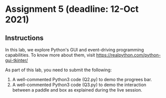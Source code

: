 # Assignment 5 (deadline: 12-Oct 2021)

## Instructions

In this lab, we explore Python's GUI and event-driving programming capabilities. To know more about them, visit https://realpython.com/python-gui-tkinter/

As part of this lab, you need to submit the following:

1. A well-commented Python3 code (Q2.py) to demo the progrees bar.
2. A well-commented Python3 code (Q3.py) to demo the interaction between a paddle and box as explained during the live session.
     

